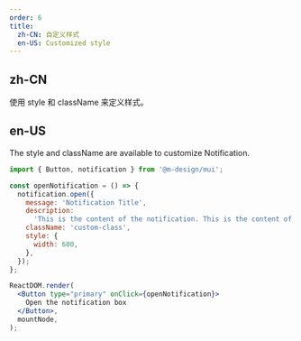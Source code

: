 ```yaml
---
order: 6
title:
  zh-CN: 自定义样式
  en-US: Customized style
---
```


## zh-CN

使用 style 和 className 来定义样式。

## en-US

The style and className are available to customize Notification.

```jsx
import { Button, notification } from '@m-design/mui';

const openNotification = () => {
  notification.open({
    message: 'Notification Title',
    description:
      'This is the content of the notification. This is the content of the notification. This is the content of the notification.',
    className: 'custom-class',
    style: {
      width: 600,
    },
  });
};

ReactDOM.render(
  <Button type="primary" onClick={openNotification}>
    Open the notification box
  </Button>,
  mountNode,
);
```
